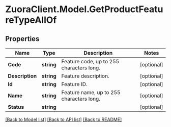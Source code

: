 # ZuoraClient.Model.GetProductFeatureTypeAllOf

## Properties

Name | Type | Description | Notes
------------ | ------------- | ------------- | -------------
**Code** | **string** | Feature code, up to 255 characters long.  | [optional] 
**Description** | **string** | Feature description.  | [optional] 
**Id** | **string** | Feature ID.  | [optional] 
**Name** | **string** | Feature name, up to 255 characters long.  | [optional] 
**Status** | **string** |  | [optional] 

[[Back to Model list]](../README.md#documentation-for-models) [[Back to API list]](../README.md#documentation-for-api-endpoints) [[Back to README]](../README.md)

